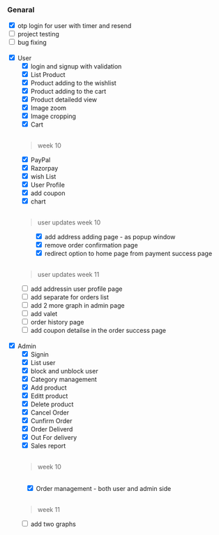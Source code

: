 ### Genaral

<div>
    <input class="check-box"  type="checkbox" checked>
    <label>otp login for user with timer and resend </label>
<div>
<div>
    <input class="check-box"  type="checkbox" >
    <label>project testing</label>
<div>
<div>
    <input class="check-box"  type="checkbox" >
    <label>bug fixing</label>
<div>
<br>
<div>
    <div>
        <input class="check-box" type="checkbox" checked>
        <label>User</label>
    <div>
    <div class="inner-check-box">
        <input type="checkbox" checked >
        <label>login and signup with validation</label>
    <div>
    <div>
        <input type="checkbox" checked >
        <label>List Product</label>
    <div>
        <div>
        <input type="checkbox" checked >
        <label>Product adding to the wishlist</label>
    <div>
        <div>
        <input type="checkbox" checked >
        <label>Product adding to the cart</label>
    <div>
    <div>
        <input type="checkbox" checked>
        <label>Product detailedd view</label>
    <div>
    <div>
        <input class="check-box" type="checkbox" checked>
        <label>Image zoom</label>
    <div>
    <div>
        <input class="check-box" type="checkbox" checked>
        <label>Image cropping</label>
    <div>
        <input class="check-box" type="checkbox" checked>
        <label>Cart</label>
</div>
<br/>

> week 10

<div>
        <input type="checkbox" class="check-box" checked />
        <label>PayPal</label>
    </div>
        <div>
        <input type="checkbox" class="check-box" checked />
        <label>Razorpay</label>
    </div>
    <!-- <div>
        <input type="checkbox" class="check-box"  />
        <label>Category Offer</label>
    </div> -->
    <div>
        <input type="checkbox" class="check-box" checked />
        <label>wish List</label>
    </div>
    <div>
        <input type="checkbox" class="check-box" checked/>
        <label>User Profile</label>
    </div>
    <div>
        <input type="checkbox" class="check-box" checked />
        <label>add coupon</label>
    </div>
    <div>
        <input type="checkbox" class="check-box" checked/>
        <label>chart</label>
    </div>
<br/>

> user updates week 10
<div style="margin-left: 2rem">
        <input type="checkbox" class="check-box" checked/>
        <label>add address adding page - as popup window</label>
    </div>
    <div style="margin-left: 2rem">
        <input type="checkbox" checked class="check-box" />
        <label>remove order confirmation page</label>
    </div>
    <div style="margin-left: 2rem">
        <input  type="checkbox"  class="check-box" checked  />
        <label>redirect option to home page from payment success page</label>
    </div>
<br>

> user updates week 11
<div style="">
    <input  type="checkbox"  class="check-box" />
    <label>add addressin user profile page</label>
</div>
<div style="">
    <input  type="checkbox"  class="check-box" />
    <label>add separate for orders list</label>
</div>
<div style="">
    <input  type="checkbox"  class="check-box" />
    <label>add 2 more graph in admin page</label>
</div>
<div style="">
    <input  type="checkbox"  class="check-box" />
    <label>add valet</label>
</div>
<div style="">
    <input  type="checkbox"  class="check-box" />
    <label>order history page</label>
</div>
<div style="">
    <input  type="checkbox"  class="check-box" />
    <label>add coupon detailse in the order success page</label>
</div>

<br>
<div style="margin-left:-30px">
    <input class="check-box" type="checkbox" checked>
    <label value="hi">Admin</label>
<div>
<div class="inner-check-box">
    <input class="check-box" checked type="checkbox">
    <label value="hi">Signin</label>
<div>
<div>
    <input class="check-box" type="checkbox" checked>
    <label value="hi">List user </label>
<div>
<div>
    <input class="check-box" type="checkbox" checked>
    <label value="hi">block and unblock user</label>
<div>
<div>
    <input class="check-box" type="checkbox" checked>
    <label value="hi">Category management</label>
<div>
<div>
    <input class="check-box" type="checkbox" checked>
    <label value="hi">Add product</label>
<div>
<div>
    <input class="check-box" type="checkbox" checked>
    <label value="hi">Editt product</label>
<div>
<div>
    <input class="check-box" type="checkbox" checked>
    <label value="hi">Delete product</label>
<div>

<div>
    <input class="check-box" type="checkbox" checked>
    <label value="hi">Cancel Order</label>
<div>
<div>
    <input class="check-box" type="checkbox" checked>
    <label value="hi">Cunfirm Order</label>
<div>
<div>
    <input class="check-box" type="checkbox" checked>
    <label value="hi">Order Deliverd</label>
<div>
<div>
    <input class="check-box" type="checkbox" checked>
    <label value="hi">Out For delivery</label>
<div>
<div>
    <input class="check-box" checked type="checkbox">
    <label value="hi">Sales report</label>
<div>
<!-- <div>
    <input class="check-box" type="checkbox" checked>
    <label value="hi">Out For delivery</label>
<div> -->

<br/>

> week 10
<br/>


<div>
    <input class="check-box"  
    style="margin-left: 1rem"
    checked
    type="checkbox">
    <label value="hi">Order management - both user and admin side</label>
<div>

<br/>

> week 11


<div>
    <input class="check-box" 
    type="checkbox">
    <label value="hi">add two graphs</label>
</div>

<style>
    .check-box {
        color: red; 
    }
    .inner-check-box {
        margin-left: 30px;
    }
</style>
